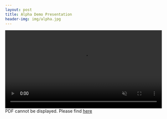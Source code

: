 ```yaml
---
layout: post
title: Alpha Demo Presentation
header-img: img/alpha.jpg
---
```


<video width="100%" preload="auto" muted controls>
    <source src="https://subtitlevision.github.io/presentations/alpha_demo.mp4" type="video/mp4"/>
</video>
<object data="https://subtitlevision.github.io/presentations/Capstone_Alpha_Demo.pdf" width="100%" height="500" type="application/pdf">
PDF cannot be displayed. Please find <a href="https://subtitlevision.github.io/presentations/Capstone_Alpha_Demo.pdf" target="_blank">here</a></object>
